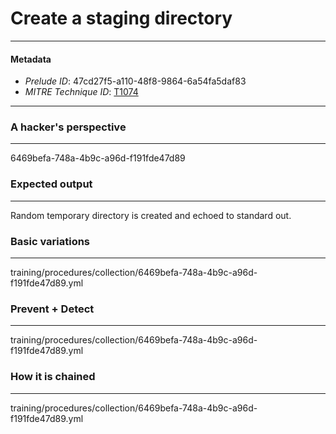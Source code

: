 
# Create a staging directory

---

#### Metadata

- *Prelude ID*: 47cd27f5-a110-48f8-9864-6a54fa5daf83
- *MITRE Technique ID*: [T1074](https://attack.mitre.org/techniques/T1074/)

---

### A hacker's perspective

---

6469befa-748a-4b9c-a96d-f191fde47d89

### Expected output

---

Random temporary directory is created and echoed to standard out. 

### Basic variations

---

training/procedures/collection/6469befa-748a-4b9c-a96d-f191fde47d89.yml

### Prevent + Detect

---

training/procedures/collection/6469befa-748a-4b9c-a96d-f191fde47d89.yml

### How it is chained

---

training/procedures/collection/6469befa-748a-4b9c-a96d-f191fde47d89.yml
